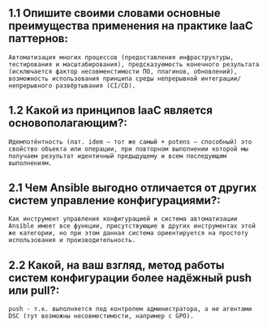 ## **1.1 Опишите своими словами основные преимущества применения на практике IaaC паттернов:**
```
Автоматизация многих процессов (предоставления инфраструктуры, тестирования и масштабирования), предсказуемость конечного результата (исключается фактор несовменстимости ПО, плагинов, обновлений), возможность использования принципа среды непрерывной интеграции/непрерывного развёртывания (CI/CD).
```
## **1.2 Какой из принципов IaaC является основополагающим?:**
```
Идемпоте́нтность (лат. idem — тот же самый + potens — способный) это свойство объекта или операции, при повторном выполнении которой мы получаем результат идентичный предыдущему и всем последующим выполнениям.
```
## **2.1 Чем Ansible выгодно отличается от других систем управление конфигурациями?:**
```
Как инструмент управления конфигурацией и система автоматизации Ansible имеет все функции, присутствующие в других инструментах этой же категории, но при этом данная система ориентируется на простоту использования и производительность.
```
## **2.2 Какой, на ваш взгляд, метод работы систем конфигурации более надёжный push или pull?:**
```
push - т.к. выполняется под контролем администратора, а не агентами DSC (тут возможны несовместимости, например с GPO).
